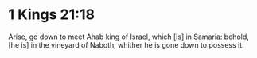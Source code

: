 # 1 Kings 21:18

Arise, go down to meet Ahab king of Israel, which [is] in Samaria: behold, [he is] in the vineyard of Naboth, whither he is gone down to possess it.